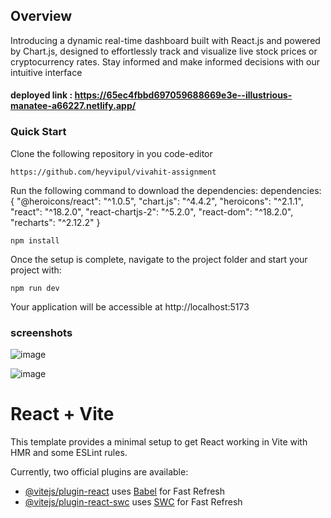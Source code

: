 ## Overview
Introducing a dynamic real-time dashboard built with React.js and powered by Chart.js, designed to effortlessly track and visualize live stock prices or cryptocurrency rates. Stay informed and make informed decisions with our intuitive interface

#### deployed link : https://65ec4fbbd697059688669e3e--illustrious-manatee-a66227.netlify.app/

### Quick Start

Clone the following repository in you code-editor 

```
https://github.com/heyvipul/vivahit-assignment
```

Run the following command to download the dependencies:
dependencies: {
    "@heroicons/react": "^1.0.5",
    "chart.js": "^4.4.2",
    "heroicons": "^2.1.1",
    "react": "^18.2.0",
    "react-chartjs-2": "^5.2.0",
    "react-dom": "^18.2.0",
    "recharts": "^2.12.2"
}

```
npm install
```

Once the setup is complete, navigate to the project folder and start your project with:

```
npm run dev
```

Your application will be accessible at http://localhost:5173

### screenshots 

![image](https://github.com/heyvipul/vivahit-assignment/assets/131906819/59b59486-63e4-4d3e-b038-d3707b8db3d3)


![image](https://github.com/heyvipul/vivahit-assignment/assets/131906819/a31a6a31-32f5-417c-8d74-2c6b722df9a9)


# React + Vite

This template provides a minimal setup to get React working in Vite with HMR and some ESLint rules.

Currently, two official plugins are available:

- [@vitejs/plugin-react](https://github.com/vitejs/vite-plugin-react/blob/main/packages/plugin-react/README.md) uses [Babel](https://babeljs.io/) for Fast Refresh
- [@vitejs/plugin-react-swc](https://github.com/vitejs/vite-plugin-react-swc) uses [SWC](https://swc.rs/) for Fast Refresh
